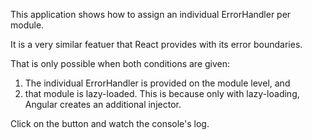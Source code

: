 This application shows how to assign an individual ErrorHandler per module.

It is a very similar featuer that React provides with its error boundaries.

That is only possible when both conditions are given:

1. The individual ErrorHandler is provided on the module level, and
2. that module is lazy-loaded. This is because only with lazy-loading, Angular creates an additional injector.

Click on the button and watch the console's log.
